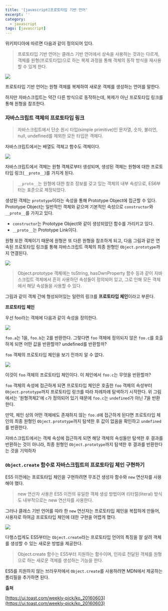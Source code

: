 ```yaml
---
title: '[javascript]프로토타입 기반 언어'
excerpt: ''
category:
  - javascript
tags: [javascript]
---
```


위키피디아에 따르면 다음과 같이 정의되어 있다.

> 프로토타입 기반 언어는 클래스 기반 언어에서 상속을 사용하는 것과는 다르게, 객체를 원형(프로토타입)으로 하는 복제 과정을 통해 객체의 동작 방식을 재사용 할 수 있게 한다.

![](https://cloud.githubusercontent.com/assets/2888775/15846032/1de7ec4a-2cb4-11e6-9cb2-32ecd69bc2a9.png)

프로토타입 기반 언어는 원형 객체를 복제하여 새로운 객체를 생성하는 언어를 말한다.

하지만 자바스크립트는 약간 다른 방식으로 동작하는데, 복제가 아닌 프로토타입 링크를 통해 원형을 참조한다.

### 자바스크립트 객체의 프로토타입 링크

> 자바스크립트에서 단순 원시 타입(simple primitive)인 문자열, 숫자, 불리언, null, undefined를 제외한 모든 타입은 객체다.

자바스크립트에서는 배열도 객체고 함수도 객체이다.

![](https://miro.medium.com/max/1400/1*PZe_YnLftVZwT1dNs1Iu0A.png)

자바스크립트에서 객체는 원형 객체로부터 생성되며, 생성된 객체는 원형에 대한 프로토타입 링크(`__proto__`)를 가지게 된다.

> `__proto__`는 원형에 대한 참조 정보를 갖고 있는 객체의 내부 속성으로, ES6부터는 표준으로 제정되었다.

생성된 객체는 `prototype`이라는 속성을 통해 Prototype Object에 접근할 수 있다. Prototype Object는 일반적인 객체와 같으며 기본적인 속성으로 `constructor`와` __proto__`를 가지고 있다.

- `constructor`는 Prototype Object와 같이 생성되었던 함수를 가리키고 있다.
- `__proto__`는 Prototype Link이다.

원형 또한 객체이기 때문에 원형은 또 다른 원형을 참조하게 되고, 다음 그림과 같은 연속된 프로토타입 링크를 통해 자바스크립트 객체의 최종 원형인 `Object.prototype`까지 연결된다.

![](https://cloud.githubusercontent.com/assets/2888775/15841811/f14b233e-2c8e-11e6-988d-6ea081b4c984.png)

> Object.prototype 객체에는 toString, hasOwnProperty 함수 등과 같이 자바스크립트 객체에서 흔히 사용하던 속성들이 정의되어 있고, 그로 인해 모든 객체에서 해당 속성들을 사용할 수 있다.

그림과 같이 객체 간에 형성되어있는 일련의 링크를 **프로토타입 체인**이라고 부른다.

**프로토타입 체인**

우선 foo라는 객체에 다음과 같이 속성을 정의한다.

![](https://cloud.githubusercontent.com/assets/2888775/15841819/ff4e643c-2c8e-11e6-9e3d-ea0df8075206.png)

`foo.a`는 1을, `foo.b`는 2를 반환한다. 그렇다면 `foo` 객체에 정의되지 않은 `foo.c`를 호출하게 되면 어떤 값을 반환할까? undefined를 반환할까?

`foo` 객체의 프로토타입 체인을 보기 전까지 알 수 없다.

![](https://cloud.githubusercontent.com/assets/2888775/15841859/401afff2-2c8f-11e6-81e7-63cc13fc6977.png)

이것이 `foo` 객체의 프로토타입 체인이다. 이 체인에서 `foo.c`는 무엇을 반환할까?

`foo` 객체의 속성에 접근하게 되면 프로토타입 체인은 호출한 `foo` 객체의 속성부터 `Object.prototype`까지 프로토타입 링크를 따라 차례차례 탐색하기 시작한다. 위 그림에서는 '원형객체2'에 `c`가 정의되어 있기 때문에 `foo.c`는 `undefined`가 아닌 7을 반환한다.

만약, 체인 상의 어떤 객체에도 존재하지 않는 `foo.d`에 접근하게 된다면 프로토타입 체인의 최종 원형인 `Object.prototype`까지 탐색한 후 값이 없음을 확인하고 `undefined`를 반환한다.

자바스크립트에서는 객체 속성에 접근하게 되면 해당 객체의 속성들만 탐색한 후 결과를 반환하는 것이 아니라, 최종 원형인 `Object.prototype`까지 탐색한 후 결과를 반환한다는 것을 기억하자

### `Object.create` 함수로 자바스크립트의 프로토타입 체인 구현하기

ES5 이전에는 프로토타입 체인을 구현하려면 무조건 생성자 함수와 `new` 연산자를 사용해야 했다.

> new 연산자 사용은 ES5 이전의 유일한 객체 생성 방법이며 리터럴(literal) 방식도 내부적으로는 new 연산자를 사용한다.

그러나 클래스 기반 언어를 따라 한 `new` 연산자는 프로토타입 체인을 복잡하게 만들어, 사용자로 하여금 프로토타입 체인에 대한 구현을 어렵게 했다.

![](https://cloud.githubusercontent.com/assets/2888775/15843258/a6c97614-2c9b-11e6-8771-15de4f7ed58b.png)

다행스럽게도 ES5부터는 `Object.create`라는 프로토타입 언어의 특징을 잘 살려 객체를 생성할 수 있는 새로운 방법을 제공한다.

> Object.create 함수는 ES5부터 지원하는 함수이며, 인자로 전달된 객체를 원형으로 하는 새로운 객체를 생성하는 기능을 한다.

ES5를 지원하지 않는 브라우저에서 `Object.create`를 사용하려면 MDN에서 제공하는 폴리필을 추가하면 된다.

**출처**

[https://ui.toast.com/weekly-pick/ko_20160603](https://ui.toast.com/weekly-pick/ko_20160603)
